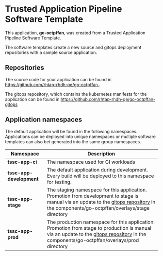 # Trusted Application Pipeline Software Template

This application, **go-octpffan**, was created from a Trusted Application Pipeline Software Template.

The software templates create a new source and gitops deployment repositories with a sample source application. 

## Repositories

The source code for your application can be found in [https://github.com/rhtap-rhdh-qe/go-octpffan ](https://github.com/rhtap-rhdh-qe/go-octpffan ).
 
The gitops repository, which contains the kubernetes manifests for the application can be found in 
[https://github.com/rhtap-rhdh-qe/go-octpffan-gitops ](https://github.com/rhtap-rhdh-qe/go-octpffan-gitops ) 

## Application namespaces 

The default application will be found in the following namespaces. Applications can be deployed into unique namespaces or multiple software templates can also bet generated into the same group namespaces.  

|  Namespace   |  Description   |  
| -------- | -------- |
| **tssc-app-ci** | The namespace used for CI workloads |
| **tssc-app-development** | The default application during development. Every build will be deployed to this namespace for testing. |
| **tssc-app-stage** | The staging namespace for this application. Promotion from development to stage is manual via an update to the [gitops repository](https://github.com/rhtap-rhdh-qe/go-octpffan-gitops ) in the components/go-octpffan/overlays/stage directory |
| **tssc-app-prod** | The production namespace for this application. Promotion from stage to production is manual via an update to the [gitops repository](https://github.com/rhtap-rhdh-qe/go-octpffan-gitops ) in the components/go-octpffan/overlays/prod directory |